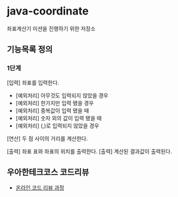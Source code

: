 # java-coordinate
좌표계산기 미션을 진행하기 위한 저장소

## 기능목록 정의
### 1단계
[입력] 좌표를 입력한다.
 - [예외처리] 아무것도 입력되지 않았을 경우
 - [예외처리] 한가지만 입력 됐을 경우
 - [예외처리] 중복값이 입력 됐을 때
 - [예외처리] 숫자 외의 값이 입력 됐을 때
 - [예외처리] (,)로 입력되지 않았을 경우
 
 [연산] 두 점 사이의 거리를 계산한다.
 
 [출력] 좌표 표와 좌표의 위치를 출력한다.
 [출력] 계산된 결과값이 출력된다.
 


## 우아한테크코스 코드리뷰
* [온라인 코드 리뷰 과정](https://github.com/woowacourse/woowacourse-docs/blob/master/maincourse/README.md)
